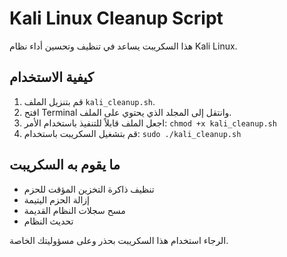 # Kali Linux Cleanup Script

هذا السكريبت يساعد في تنظيف وتحسين أداء نظام Kali Linux.

## كيفية الاستخدام

1. قم بتنزيل الملف `kali_cleanup.sh`.
2. افتح Terminal وانتقل إلى المجلد الذي يحتوي على الملف.
3. اجعل الملف قابلاً للتنفيذ باستخدام الأمر: `chmod +x kali_cleanup.sh`
4. قم بتشغيل السكريبت باستخدام: `sudo ./kali_cleanup.sh`

## ما يقوم به السكريبت

- تنظيف ذاكرة التخزين المؤقت للحزم
- إزالة الحزم اليتيمة
- مسح سجلات النظام القديمة
- تحديث النظام

الرجاء استخدام هذا السكريبت بحذر وعلى مسؤوليتك الخاصة.
